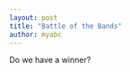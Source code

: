 ```yaml
---
layout: post
title: "Battle of the Bands"
author: myabc
---
```


 
Do we have a winner?

<object width="425" height="355"><param name="movie" value="http://www.youtube.com/v/5FvyGydc8no&rel=1"></param><param name="wmode" value="transparent"></param><embed src="http://www.youtube.com/v/5FvyGydc8no&rel=1" type="application/x-shockwave-flash" wmode="transparent" width="425" height="355"></embed></object>